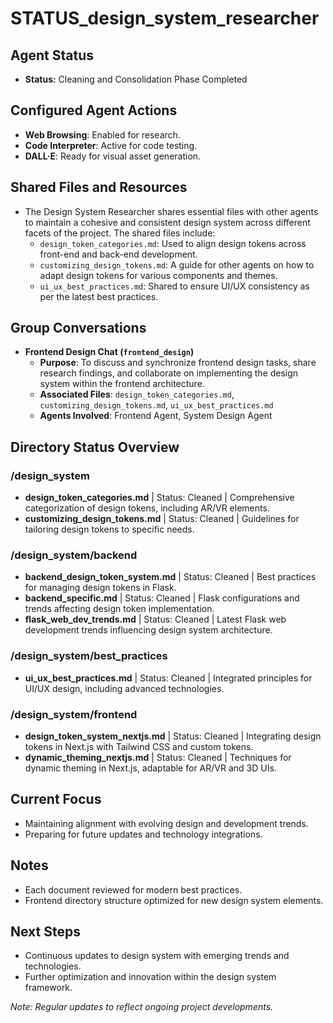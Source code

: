 # STATUS_design_system_researcher

## Agent Status
- **Status:** Cleaning and Consolidation Phase Completed


## Configured Agent Actions
- **Web Browsing**: Enabled for research.
- **Code Interpreter**: Active for code testing.
- **DALL·E**: Ready for visual asset generation.

## Shared Files and Resources
- The Design System Researcher shares essential files with other agents to maintain a cohesive and consistent design system across different facets of the project. The shared files include:
  - `design_token_categories.md`: Used to align design tokens across front-end and back-end development.
  - `customizing_design_tokens.md`: A guide for other agents on how to adapt design tokens for various components and themes.
  - `ui_ux_best_practices.md`: Shared to ensure UI/UX consistency as per the latest best practices.

## Group Conversations
- **Frontend Design Chat (`frontend_design`)**
  - **Purpose**: To discuss and synchronize frontend design tasks, share research findings, and collaborate on implementing the design system within the frontend architecture.
  - **Associated Files**: `design_token_categories.md`, `customizing_design_tokens.md`, `ui_ux_best_practices.md`
  - **Agents Involved**: Frontend Agent, System Design Agent

## Directory Status Overview

### /design_system
- **design_token_categories.md** | Status: Cleaned | Comprehensive categorization of design tokens, including AR/VR elements.
- **customizing_design_tokens.md** | Status: Cleaned | Guidelines for tailoring design tokens to specific needs.

### /design_system/backend
- **backend_design_token_system.md** | Status: Cleaned | Best practices for managing design tokens in Flask.
- **backend_specific.md** | Status: Cleaned | Flask configurations and trends affecting design token implementation.
- **flask_web_dev_trends.md** | Status: Cleaned | Latest Flask web development trends influencing design system architecture.

### /design_system/best_practices
- **ui_ux_best_practices.md** | Status: Cleaned | Integrated principles for UI/UX design, including advanced technologies.

### /design_system/frontend
- **design_token_system_nextjs.md** | Status: Cleaned | Integrating design tokens in Next.js with Tailwind CSS and custom tokens.
- **dynamic_theming_nextjs.md** | Status: Cleaned | Techniques for dynamic theming in Next.js, adaptable for AR/VR and 3D UIs.

## Current Focus
- Maintaining alignment with evolving design and development trends.
- Preparing for future updates and technology integrations.

## Notes
- Each document reviewed for modern best practices.
- Frontend directory structure optimized for new design system elements.

## Next Steps
- Continuous updates to design system with emerging trends and technologies.
- Further optimization and innovation within the design system framework.

_Note: Regular updates to reflect ongoing project developments._
